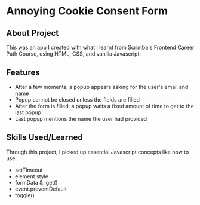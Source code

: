 # Annoying Cookie Consent Form

## About Project

This was an app I created with what I learnt from Scrimba's Frontend Career Path Course, using HTML, CSS, and vanilla Javascript.

## Features

- After a few moments, a popup appears asking for the user's email and name
- Popup cannot be closed unless the fields are filled
- After the form is filled, a popup waits a fixed amount of time to get to the last popup
- Last popup mentions the name the user had provided

## Skills Used/Learned

Through this project, I picked up essential Javascript concepts like how to use:
- setTimeout
- element.style
- formData & .get()
- event.preventDefault
- toggle()

